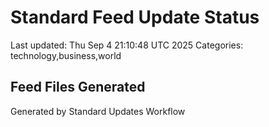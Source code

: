 # Standard Feed Update Status
Last updated: Thu Sep  4 21:10:48 UTC 2025
Categories: technology,business,world

## Feed Files Generated

Generated by Standard Updates Workflow
